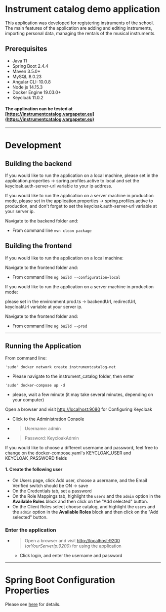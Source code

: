 # Instrument catalog demo application

This application was developed for registering instruments ofthe school. The main features of the application are adding andediting instruments, importing personal data, managing therentals of the musical instruments.

## Prerequisites
* Java 11
* Spring Boot 2.4.4
* Maven 3.5.0+
* MySQL 8.0.23
* Angular CLI: 10.0.8
* Node js 14.15.3
* Docker Engine 19.03.0+
* Keycloak 11.0.2

#### The application can be tested at [https://instrumentcatalog.vargapeter.eu](https://instrumentcatalog.vargapeter.eu)
---
# Development
## Building the backend

If you would like to run the application on a local machine, please set in the application.properties -> spring.profiles.active to local and
set the keycloak.auth-server-url variable to your ip address.

If you would like to run the application on a server machine in production mode, please set in the application.properties -> spring.profiles.active to production, and don't forget to set the keycloak.auth-server-url variable at your server ip.

Navigate to the backend folder and:
* From command line `mvn clean package`

## Building the frontend

If you would like to run the application on a local machine:

Navigate to the frontend folder and:
* From command line `ng build --configuration=local`

If you would like to run the application on a server machine in production mode:

please set in the environment.prod.ts -> backendUrl, redirectUrl, keycloakUrl variable at your server ip.

Navigate to the frontend folder and:
* From command line `ng build --prod`

---
## Running the Application

From command line:
```
'sudo' docker network create instrumentcatalog-net
```
* Please navigate to the instrument_catalog folder, then enter 

```
'sudo' docker-compose up -d
```
* please, wait a few minute (it may take several minutes, depending on your computer)

Open a browser and visit [http://localhost:9080](http://localhost:9080) for Configuring Keycloak
* Click to the Administration Console
* >Username: admin
* >Password: KeycloakAdmin
  
If you would like to choose a different username and password, feel free to change on the docker-compose.yaml's KEYCLOAK_USER and KEYCLOAK_PASSWORD fields

#### 1. Create the following user
* On Users page, click Add user, choose a username, and the Email Verified switch should be ON -> save
* On the Credentials tab, set a password
* On the Role Mappings tab, highlight the `users` and the `admin` option in the **Available Roles** block and then click on the "Add selected" button.
* On the Client Roles select choose catalog, and highlight the `users` and the `admin` option in the **Available Roles** block and then click on the "Add selected" button.

### Enter the application
* >Open a browser and visit [http://localhost:9200](http://localhost:9200) (*orYourServerIp:9200*) for using the application
  * Click login, and enter the username and password

---
# Spring Boot Configuration Properties
Please see [here](http://docs.spring.io/spring-boot/docs/current/reference/html/common-application-properties.html)
for details.
